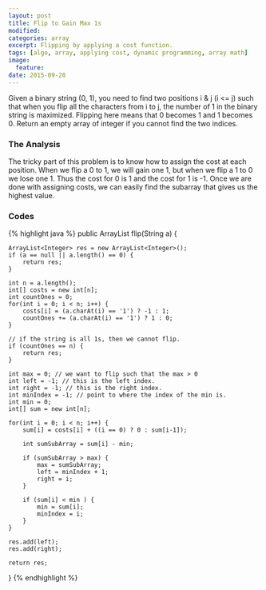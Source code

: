 ```yaml
---
layout: post
title: Flip to Gain Max 1s
modified:
categories: array
excerpt: Flipping by applying a cost function.
tags: [algo, array, applying cost, dynamic programming, array math]
image:
  feature:
date: 2015-09-28
---
```


Given a binary string (0, 1), you need to find two positions i & j (i <= j) such that when you flip all the characters from i to j, the number of 1 in the binary string is maximized. Flipping here means that 0 becomes 1 and 1 becomes 0. Return an empty array of integer if you cannot find the two indices.

### The Analysis
The tricky part of this problem is to know how to assign the cost at each position. When we flip a 0 to 1, we will gain one 1, but when we flip a 1 to 0 we lose one 1. Thus the cost for 0 is 1 and the cost for 1 is -1.
Once we are done with assigning costs, we can easily find the subarray that gives us the highest value.

### Codes
{% highlight java %}
public ArrayList<Integer> flip(String a) {
	
	ArrayList<Integer> res = new ArrayList<Integer>();
	if (a == null || a.length() == 0) {
		return res;
	}
	
	int n = a.length();
	int[] costs = new int[n];
	int countOnes = 0;
	for(int i = 0; i < n; i++) {
		costs[i] = (a.charAt(i) == '1') ? -1 : 1;
		countOnes += (a.charAt(i) == '1') ? 1 : 0;
	}
	
	// if the string is all 1s, then we cannot flip.
	if (countOnes == n) {
		return res;
	}
	
	int max = 0; // we want to flip such that the max > 0
	int left = -1; // this is the left index.
	int right = -1; // this is the right index.
	int minIndex = -1; // point to where the index of the min is.
	int min = 0;
	int[] sum = new int[n];
	
	for(int i = 0; i < n; i++) {
		sum[i] = costs[i] + ((i == 0) ? 0 : sum[i-1]);
		
		int sumSubArray = sum[i] - min;
		
		if (sumSubArray > max) {
			max = sumSubArray;
			left = minIndex + 1;
			right = i;
		}
		
		if (sum[i] < min ) {
			min = sum[i];
			minIndex = i;
		}
	}
	
	res.add(left);
	res.add(right);
	
	return res;
}
{% endhighlight %}